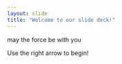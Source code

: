 ```yaml
---
layout: slide
title: "Welcome to our slide deck!"
---
```

may the force be with you

Use the right arrow to begin!
